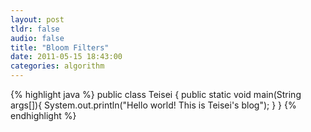 ```yaml
---
layout: post
tldr: false
audio: false
title: "Bloom Filters"
date: 2011-05-15 18:43:00
categories: algorithm
---
```




{% highlight java %}
public class Teisei {
    public static void main(String args[]){
        System.out.println("Hello world! This is Teisei's blog");
    }
}
{% endhighlight %}
